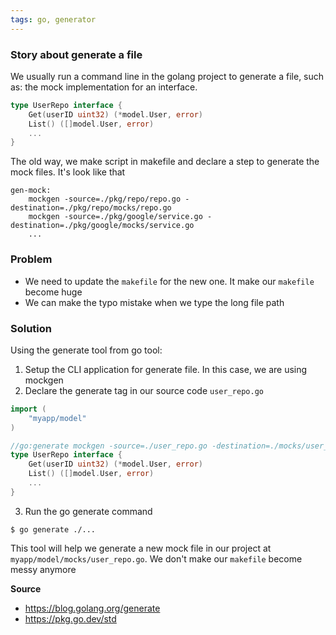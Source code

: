```yaml
---
tags: go, generator
---
```


### Story about generate a file
We usually run a command line in the golang project to generate a file, such as: the mock implementation for an interface.

``` go
type UserRepo interface {
    Get(userID uint32) (*model.User, error)
    List() ([]model.User, error)
    ...
}
```

The old way, we make script in makefile and declare a step to generate the mock files. It's look like that
``` shell
gen-mock:
    mockgen -source=./pkg/repo/repo.go -destination=./pkg/repo/mocks/repo.go
    mockgen -source=./pkg/google/service.go -destination=./pkg/google/mocks/service.go
    ...
```

### Problem
- We need to update the `makefile` for the new one. It make our `makefile` become huge
- We can make the typo mistake when we type the long file path

### Solution
Using the generate tool from go tool:
1. Setup the CLI application for generate file. In this case, we are using mockgen
2. Declare the generate tag in our source code `user_repo.go`

``` go 
import (
    "myapp/model"
)

//go:generate mockgen -source=./user_repo.go -destination=./mocks/user_repo.go
type UserRepo interface {
    Get(userID uint32) (*model.User, error)
    List() ([]model.User, error)
    ...
}
```
3. Run the go generate command
``` shell
$ go generate ./...
```


This tool will help we generate a new mock file in our project at `myapp/model/mocks/user_repo.go`. We don't make our `makefile` become messy anymore

**Source**
- https://blog.golang.org/generate
- https://pkg.go.dev/std
